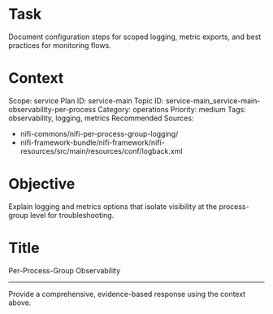# Task
Document configuration steps for scoped logging, metric exports, and best practices for monitoring flows.

# Context
Scope: service
Plan ID: service-main
Topic ID: service-main_service-main-observability-per-process
Category: operations
Priority: medium
Tags: observability, logging, metrics
Recommended Sources:
- nifi-commons/nifi-per-process-group-logging/
- nifi-framework-bundle/nifi-framework/nifi-resources/src/main/resources/conf/logback.xml

# Objective
Explain logging and metrics options that isolate visibility at the process-group level for troubleshooting.

# Title
Per-Process-Group Observability

---

Provide a comprehensive, evidence-based response using the context above.
